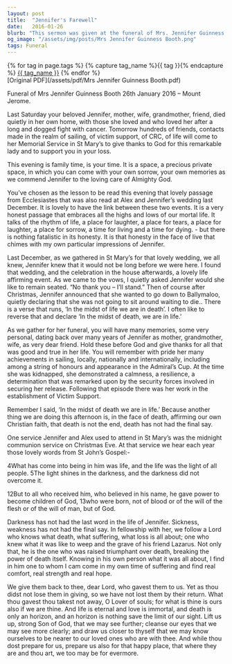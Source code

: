 ```yaml
---
layout: post
title:  "Jennifer's Farewell"
date:   2016-01-26
blurb: "This sermon was given at the funeral of Mrs. Jennifer Guinness Booth, a beloved mother, wife, grandmother, and friend. Jennifer was remembered for her resilience, determination, and achievements, including her work in the establishment of Victim Support. The sermon emphasizes the Christian belief that death is not the end, and that in the face of death, we affirm life."
og_image: "/assets/img/posts/Mrs Jennifer Guinness Booth.png"
tags: Funeral
---    
```

<div class="tag-pills">
  {% for tag in page.tags %}
    {% capture tag_name %}{{ tag }}{% endcapture %}
    <a href="{{ site.baseurl }}/tag/{{ tag_name | slugify }}" class="tag-pill">{{ tag_name }}</a>
  {% endfor %}
</div>
[Original PDF](/assets/pdf/Mrs Jennifer Guinness Booth.pdf)

Funeral of Mrs Jennifer Guinness Booth
26th January 2016 – Mount Jerome.

Last Saturday your beloved Jennifer, mother, wife, grandmother, friend, died quietly in her own home, with those she loved and who loved her after a long and dogged fight with cancer. Tomorrow hundreds of friends, contacts made in the realm of sailing, of victim support, of CRC, of life will come to her Memorial Service in St Mary’s to give thanks to God for this remarkable lady and to support you in your loss.

This evening is family time, is your time. It is a space, a precious private space, in which you can come with your own sorrow, your own memories as we commend Jennifer to the loving care of Almighty God.

You’ve chosen as the lesson to be read this evening that lovely passage from Ecclesiastes that was also read at Alex and Jennifer’s wedding last December. It is lovely to have the link between these two events. It is a very honest passage that embraces all the highs and lows of our mortal life. It talks of the rhythm of life, a place for laughter, a place for tears, a place for laughter, a place for sorrow, a time for living and a time for dying. - but there is nothing fatalistic in its honesty. It is that honesty in the face of live that chimes with my own particular impressions of Jennifer.

Last December, as we gathered in St Mary’s for that lovely wedding, we all knew, Jennifer knew that it would not be long before we were here. I found that wedding, and the celebration in the house afterwards, a lovely life affirming event. As we came to the vows, I quietly asked Jennifer would she like to remain seated. “No thank you – I’ll stand.” Then of course after Christmas, Jennifer announced that she wanted to go down to Ballymaloo, quietly declaring that she was not going to sit around waiting to die.. There is a verse that runs, ‘In the midst of life we are in death’. I often like to reverse that and declare ‘In the midst of death, we are in life.’

As we gather for her funeral, you will have many memories, some very personal, dating back over many years of Jennifer as mother, grandmother, wife, as very dear friend. Hold these before God and give thanks for all that was good and true in her life. You will remember with pride her many achievements in sailing, locally, nationally and internationally, including among a string of honours and appearance in the Admiral’s Cup. At the time she was kidnapped, she demonstrated a calmness, a resilience, a determination that was remarked upon by the security forces involved in securing her release. Following that episode there was her work in the establishment of Victim Support.

Remember I said, ‘In the midst of death we are in life.’ Because another thing we are doing this afternoon is, in the face of death, affirming our own Christian faith, that death is not the end, death has not had the final say.

One service Jennifer and Alex used to attend in St Mary’s was the midnight communion service on Christmas Eve. At that service we hear each year those lovely words from St John’s Gospel:-

4What has come into being in him was life, and the life was the light of all people. 5The light shines in the darkness, and the darkness did not overcome it.

12But to all who received him, who believed in his name, he gave power to become children of God, 13who were born, not of blood or of the will of the flesh or of the will of man, but of God.

Darkness has not had the last word in the life of Jennifer. Sickness, weakness has not had the final say. In fellowship with her, we follow a Lord who knows what death, what suffering, what loss is all about; one who knew what it was like to weep and the grave of his friend Lazarus. Not only that, he is the one who was raised triumphant over death, breaking the power of death itself. Knowing in his own person what it was all about, I find in him one to whom I cam come in my own time of suffering and find real comfort, real strength and real hope.

We give them back to thee, dear Lord, who gavest them to us. Yet as thou didst not lose them in giving, so we have not lost them by their return. What thou gavest thou takest not away, O Lover of souls; for what is thine is ours also if we are thine. And life is eternal and love is immortal, and death is only an horizon, and an horizon is nothing save the limit of our sight. Lift us up, strong Son of God, that we may see further; cleanse our eyes that we may see more clearly; and draw us closer to thyself that we may know ourselves to be nearer to our loved ones who are with thee. And while thou dost prepare for us, prepare us also for that happy place, that where they are and thou art, we too may be for evermore.
